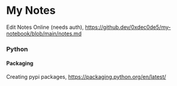 # My Notes

Edit Notes Online (needs auth), https://github.dev/0xdec0de5/my-notebook/blob/main/notes.md

### Python

#### Packaging

Creating pypi packages, https://packaging.python.org/en/latest/